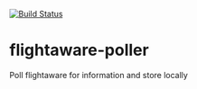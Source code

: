 [![Build Status](https://travis-ci.org/kasper-f/flightaware-poller.svg?branch=master)](https://travis-ci.org/kasper-f/flightaware-poller)
# flightaware-poller
Poll flightaware for information and store locally
